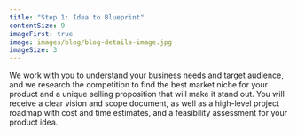 ```yaml
---
title: "Step 1: Idea to Blueprint"
contentSize: 9
imageFirst: true
image: images/blog/blog-details-image.jpg
imageSize: 3
---
```


We work with you to understand your business needs and target audience, and we research 
the competition to find the best market niche for your product and a unique selling 
proposition that will make it stand out. You will receive a clear vision and scope 
document, as well as a high-level project roadmap with cost and time estimates, and a 
feasibility assessment for your product idea.
